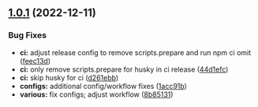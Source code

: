 ## [1.0.1](https://github.com/sc10ntech/site-metadata-extractor/compare/v1.0.0...v1.0.1) (2022-12-11)


### Bug Fixes

* **ci:** adjust release config to remove scripts.prepare and run npm ci omit ([feec13d](https://github.com/sc10ntech/site-metadata-extractor/commit/feec13d0281f5717aeb4657f3d6f9d5117c1e2a6))
* **ci:** only remove scripts.prepare for husky in ci release ([44d1efc](https://github.com/sc10ntech/site-metadata-extractor/commit/44d1efcedf6c810c48e2fd31365b6bcdc3392828))
* **ci:** skip husky for ci ([d261ebb](https://github.com/sc10ntech/site-metadata-extractor/commit/d261ebb31da11e26dcd890eb1641ae7d0c32b1bc))
* **configs:** additional config/workflow fixes ([1acc91b](https://github.com/sc10ntech/site-metadata-extractor/commit/1acc91b9aa6d38d2e09630d1ff0e8e07ce1a5b3c))
* **various:** fix configs; adjust workflow ([8b85131](https://github.com/sc10ntech/site-metadata-extractor/commit/8b85131089f9d51c441dfd3d47b5778f09fbfa1a))
